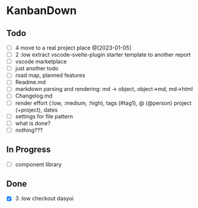 # KanbanDown

## Todo

- [ ] 4 move to a real project place @[2023-01-05]
- [ ] 2 :low extract vscode-svelte-plugin starter template to another report
- [ ] vscode marketplace
- [ ] just another todo
- [ ] road map, planned features
- [ ] Readme.md
- [ ] markdown parsing and rendering: md -> object, object->md, md->html
- [ ] Changelog.md
- [ ] render effort (:low, :medium, :high), tags (#tag1), @ (@person) project (+project), dates
- [ ] settings for file pattern
- [ ] what is done?
- [ ] nothing???

## In Progress

- [ ] component library

## Done

- [x] 3 :low checkout dasyui
